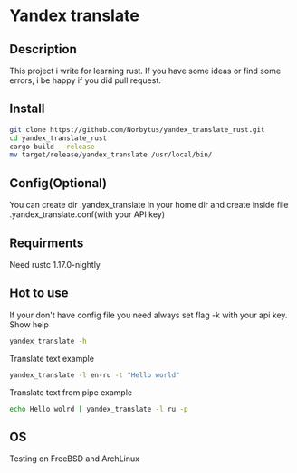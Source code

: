 # Yandex translate

## Description
This project i write for learning rust. If you have some ideas or find some errors, i be happy if you did pull request.

## Install
```bash
git clone https://github.com/Norbytus/yandex_translate_rust.git
cd yandex_translate_rust
cargo build --release
mv target/release/yandex_translate /usr/local/bin/
```
## Config(Optional)
You can create dir .yandex_translate in your home dir and create inside file .yandex_translate.conf(with your API key)

## Requirments
Need rustc 1.17.0-nightly

## Hot to use
If your don't have config file you need always set flag -k with your api key.
Show help
```bash
yandex_translate -h
```
Translate text example
```bash
yandex_translate -l en-ru -t "Hello world"
```
Translate text from pipe example
```bash
echo Hello wolrd | yandex_translate -l ru -p
```
## OS
Testing on FreeBSD and ArchLinux
